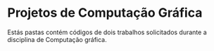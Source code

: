 # Projetos de Computação Gráfica

Estás pastas contém códigos de dois trabalhos solicitados durante a disciplina de Computação gráfica.
